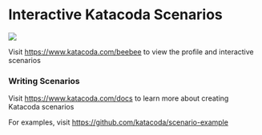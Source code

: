 # Interactive Katacoda Scenarios

[![](http://shields.katacoda.com/katacoda/beebee/count.svg)](https://www.katacoda.com/beebee "Get your profile on Katacoda.com")

Visit https://www.katacoda.com/beebee to view the profile and interactive scenarios

### Writing Scenarios
Visit https://www.katacoda.com/docs to learn more about creating Katacoda scenarios

For examples, visit https://github.com/katacoda/scenario-example

